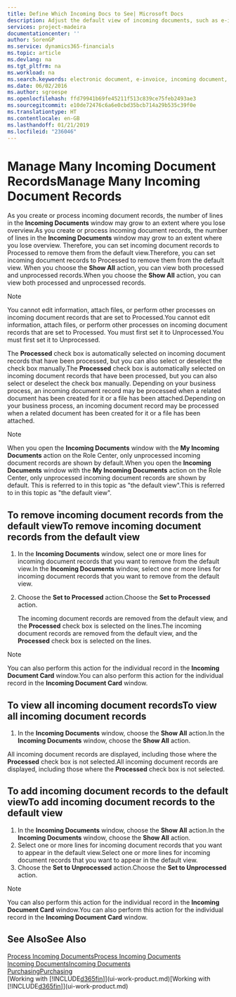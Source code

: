 ```yaml
---
title: Define Which Incoming Docs to See| Microsoft Docs
description: Adjust the default view of incoming documents, such as e-invoices, to improve your overview of processed and unprocessed records.
services: project-madeira
documentationcenter: ''
author: SorenGP
ms.service: dynamics365-financials
ms.topic: article
ms.devlang: na
ms.tgt_pltfrm: na
ms.workload: na
ms.search.keywords: electronic document, e-invoice, incoming document, OCR, ecommerce, document exchange, import invoice
ms.date: 06/02/2016
ms.author: sgroespe
ms.openlocfilehash: ffd79941b69fe45211f513c839ce75feb2493ae3
ms.sourcegitcommit: e10de72476c6a6e0cbd35bcb714a29b535c39f0e
ms.translationtype: HT
ms.contentlocale: en-GB
ms.lasthandoff: 01/21/2019
ms.locfileid: "236046"
---
```

# <a name="manage-many-incoming-document-records"></a><span data-ttu-id="42873-103">Manage Many Incoming Document Records</span><span class="sxs-lookup"><span data-stu-id="42873-103">Manage Many Incoming Document Records</span></span>
<span data-ttu-id="42873-104">As you create or process incoming document records, the number of lines in the **Incoming Documents** window may grow to an extent where you lose overview.</span><span class="sxs-lookup"><span data-stu-id="42873-104">As you create or process incoming document records, the number of lines in the **Incoming Documents** window may grow to an extent where you lose overview.</span></span> <span data-ttu-id="42873-105">Therefore, you can set incoming document records to Processed to remove them from the default view.</span><span class="sxs-lookup"><span data-stu-id="42873-105">Therefore, you can set incoming document records to Processed to remove them from the default view.</span></span> <span data-ttu-id="42873-106">When you choose the **Show All** action, you can view both processed and unprocessed records.</span><span class="sxs-lookup"><span data-stu-id="42873-106">When you choose the **Show All** action, you can view both processed and unprocessed records.</span></span>

> [!NOTE]  
>   <span data-ttu-id="42873-107">You cannot edit information, attach files, or perform other processes on incoming document records that are set to Processed.</span><span class="sxs-lookup"><span data-stu-id="42873-107">You cannot edit information, attach files, or perform other processes on incoming document records that are set to Processed.</span></span> <span data-ttu-id="42873-108">You must first set it to Unprocessed.</span><span class="sxs-lookup"><span data-stu-id="42873-108">You must first set it to Unprocessed.</span></span>

<span data-ttu-id="42873-109">The **Processed** check box is automatically selected on incoming document records that have been processed, but you can also select or deselect the check box manually.</span><span class="sxs-lookup"><span data-stu-id="42873-109">The **Processed** check box is automatically selected on incoming document records that have been processed, but you can also select or deselect the check box manually.</span></span> <span data-ttu-id="42873-110">Depending on your business process, an incoming document record may be processed when a related document has been created for it or a file has been attached.</span><span class="sxs-lookup"><span data-stu-id="42873-110">Depending on your business process, an incoming document record may be processed when a related document has been created for it or a file has been attached.</span></span>

> [!NOTE]  
>   <span data-ttu-id="42873-111">When you open the **Incoming Documents** window with the **My Incoming Documents** action on the Role Center, only unprocessed incoming document records are shown by default.</span><span class="sxs-lookup"><span data-stu-id="42873-111">When you open the **Incoming Documents** window with the **My Incoming Documents** action on the Role Center, only unprocessed incoming document records are shown by default.</span></span> <span data-ttu-id="42873-112">This is referred to in this topic as "the default view".</span><span class="sxs-lookup"><span data-stu-id="42873-112">This is referred to in this topic as "the default view".</span></span>

## <a name="to-remove-incoming-document-records-from-the-default-view"></a><span data-ttu-id="42873-113">To remove incoming document records from the default view</span><span class="sxs-lookup"><span data-stu-id="42873-113">To remove incoming document records from the default view</span></span>
1. <span data-ttu-id="42873-114">In the **Incoming Documents** window, select one or more lines for incoming document records that you want to remove from the default view.</span><span class="sxs-lookup"><span data-stu-id="42873-114">In the **Incoming Documents** window, select one or more lines for incoming document records that you want to remove from the default view.</span></span>
2. <span data-ttu-id="42873-115">Choose the **Set to Processed** action.</span><span class="sxs-lookup"><span data-stu-id="42873-115">Choose the **Set to Processed** action.</span></span>

    <span data-ttu-id="42873-116">The incoming document records are removed from the default view, and the **Processed** check box is selected on the lines.</span><span class="sxs-lookup"><span data-stu-id="42873-116">The incoming document records are removed from the default view, and the **Processed** check box is selected on the lines.</span></span>

> [!NOTE]  
>   <span data-ttu-id="42873-117">You can also perform this action for the individual record in the **Incoming Document Card** window.</span><span class="sxs-lookup"><span data-stu-id="42873-117">You can also perform this action for the individual record in the **Incoming Document Card** window.</span></span>

## <a name="to-view-all-incoming-document-records"></a><span data-ttu-id="42873-118">To view all incoming document records</span><span class="sxs-lookup"><span data-stu-id="42873-118">To view all incoming document records</span></span>
1. <span data-ttu-id="42873-119">In the **Incoming Documents** window, choose the **Show All** action.</span><span class="sxs-lookup"><span data-stu-id="42873-119">In the **Incoming Documents** window, choose the **Show All** action.</span></span>

<span data-ttu-id="42873-120">All incoming document records are displayed, including those where the **Processed** check box is not selected.</span><span class="sxs-lookup"><span data-stu-id="42873-120">All incoming document records are displayed, including those where the **Processed** check box is not selected.</span></span>

## <a name="to-add-incoming-document-records-to-the-default-view"></a><span data-ttu-id="42873-121">To add incoming document records to the default view</span><span class="sxs-lookup"><span data-stu-id="42873-121">To add incoming document records to the default view</span></span>
1. <span data-ttu-id="42873-122">In the **Incoming Documents** window, choose the **Show All** action.</span><span class="sxs-lookup"><span data-stu-id="42873-122">In the **Incoming Documents** window, choose the **Show All** action.</span></span>
2. <span data-ttu-id="42873-123">Select one or more lines for incoming document records that you want to appear in the default view.</span><span class="sxs-lookup"><span data-stu-id="42873-123">Select one or more lines for incoming document records that you want to appear in the default view.</span></span>
3. <span data-ttu-id="42873-124">Choose the **Set to Unprocessed** action.</span><span class="sxs-lookup"><span data-stu-id="42873-124">Choose the **Set to Unprocessed** action.</span></span>  

> [!NOTE]  
>   <span data-ttu-id="42873-125">You can also perform this action for the individual record in the **Incoming Document Card** window.</span><span class="sxs-lookup"><span data-stu-id="42873-125">You can also perform this action for the individual record in the **Incoming Document Card** window.</span></span>

## <a name="see-also"></a><span data-ttu-id="42873-126">See Also</span><span class="sxs-lookup"><span data-stu-id="42873-126">See Also</span></span>
[<span data-ttu-id="42873-127">Process Incoming Documents</span><span class="sxs-lookup"><span data-stu-id="42873-127">Process Incoming Documents</span></span>](across-process-income-documents.md)  
[<span data-ttu-id="42873-128">Incoming Documents</span><span class="sxs-lookup"><span data-stu-id="42873-128">Incoming Documents</span></span>](across-income-documents.md)  
[<span data-ttu-id="42873-129">Purchasing</span><span class="sxs-lookup"><span data-stu-id="42873-129">Purchasing</span></span>](purchasing-manage-purchasing.md)  
<span data-ttu-id="42873-130">[Working with [!INCLUDE[d365fin](includes/d365fin_md.md)]](ui-work-product.md)</span><span class="sxs-lookup"><span data-stu-id="42873-130">[Working with [!INCLUDE[d365fin](includes/d365fin_md.md)]](ui-work-product.md)</span></span>
